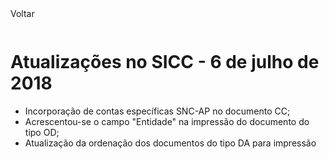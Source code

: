 <div style="width:100%; height:30px"><span onclick="loadMdDoc('atualizacoes', ['btnMenu'],'', null)" class="voltar">Voltar</span></div>

# Atualizações no SICC - 6 de julho de 2018

- Incorporação de contas específicas SNC-AP no documento CC;
- Acrescentou-se o campo "Entidade" na impressão do documento do tipo OD;
- Atualização da ordenação dos documentos do tipo DA para impressão
